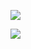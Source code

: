 ![](http://github-profile-summary-cards.vercel.app/api/cards/profile-details?username=chaitanyarahalkar&theme=github_dark)

![](https://komarev.com/ghpvc/?username=chaitanyarahalkar)
